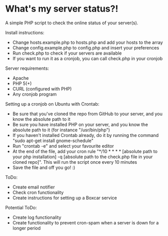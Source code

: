 What's my server status?!
=============

A simple PHP script to check the online status of your server(s).

Install instructions:
-	Change hosts.example.php to hosts.php and add your hosts to the array
-	Change config.example.php to config.php and insert your preferences
-	Run check.php to check if your servers are available
-	If you want to run it as a cronjob, you can call check.php in your cronjob


Server requirements:
-	Apache
-	PHP 5(+)
-	CURL (configured with PHP)
-	Any cronjob program


Setting up a cronjob on Ubuntu with Crontab:
-	Be sure that you've cloned the repo from GitHub to your server, and you
	know the absolute path to it
-	Be sure you have installed PHP on your server, and you know the absolute
	path to it (for instance "/usr/bin/php")
-	If you haven't installed Crontab already, do it by running the command
	"sudo apt-get install gnome-schedule"
-	Run "crontab -e" and select your favourite editor
-	At the end of the file, add your cron rule "*/10 * * * * [absolute path
	to your php installation] -q [absolute path to the check.php file in your
	cloned repo]". This will run the script once every 10 minutes
-	Save the file and off you go! :)


ToDo:
-	Create email notifier
-	Check cron functionality
-	Create instructions for setting up a Boxcar service


Potential ToDo:
-	Create log functionality
-	Create functionality to prevent cron-spam when a server is down for a longer period